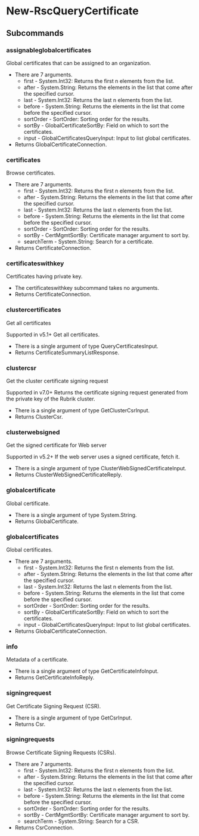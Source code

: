 # New-RscQueryCertificate
## Subcommands
### assignableglobalcertificates
Global certificates that can be assigned to an organization.

- There are 7 arguments.
    - first - System.Int32: Returns the first n elements from the list.
    - after - System.String: Returns the elements in the list that come after the specified cursor.
    - last - System.Int32: Returns the last n elements from the list.
    - before - System.String: Returns the elements in the list that come before the specified cursor.
    - sortOrder - SortOrder: Sorting order for the results.
    - sortBy - GlobalCertificateSortBy: Field on which to sort the certificates.
    - input - GlobalCertificatesQueryInput: Input to list global certificates.
- Returns GlobalCertificateConnection.
### certificates
Browse certificates.

- There are 7 arguments.
    - first - System.Int32: Returns the first n elements from the list.
    - after - System.String: Returns the elements in the list that come after the specified cursor.
    - last - System.Int32: Returns the last n elements from the list.
    - before - System.String: Returns the elements in the list that come before the specified cursor.
    - sortOrder - SortOrder: Sorting order for the results.
    - sortBy - CertMgmtSortBy: Certificate manager argument to sort by.
    - searchTerm - System.String: Search for a certificate.
- Returns CertificateConnection.
### certificateswithkey
Certificates having private key.

- The certificateswithkey subcommand takes no arguments.
- Returns CertificateConnection.
### clustercertificates
Get all certificates

Supported in v5.1+
Get all certificates.

- There is a single argument of type QueryCertificatesInput.
- Returns CertificateSummaryListResponse.
### clustercsr
Get the cluster certificate signing request

Supported in v7.0+
Returns the certificate signing request generated from the private key of the Rubrik cluster.

- There is a single argument of type GetClusterCsrInput.
- Returns ClusterCsr.
### clusterwebsigned
Get the signed certificate for Web server

Supported in v5.2+
If the web server uses a signed certificate, fetch it.

- There is a single argument of type ClusterWebSignedCertificateInput.
- Returns ClusterWebSignedCertificateReply.
### globalcertificate
Global certificate.

- There is a single argument of type System.String.
- Returns GlobalCertificate.
### globalcertificates
Global certificates.

- There are 7 arguments.
    - first - System.Int32: Returns the first n elements from the list.
    - after - System.String: Returns the elements in the list that come after the specified cursor.
    - last - System.Int32: Returns the last n elements from the list.
    - before - System.String: Returns the elements in the list that come before the specified cursor.
    - sortOrder - SortOrder: Sorting order for the results.
    - sortBy - GlobalCertificateSortBy: Field on which to sort the certificates.
    - input - GlobalCertificatesQueryInput: Input to list global certificates.
- Returns GlobalCertificateConnection.
### info
Metadata of a certificate.

- There is a single argument of type GetCertificateInfoInput.
- Returns GetCertificateInfoReply.
### signingrequest
Get Certificate Signing Request (CSR).

- There is a single argument of type GetCsrInput.
- Returns Csr.
### signingrequests
Browse Certificate Signing Requests (CSRs).

- There are 7 arguments.
    - first - System.Int32: Returns the first n elements from the list.
    - after - System.String: Returns the elements in the list that come after the specified cursor.
    - last - System.Int32: Returns the last n elements from the list.
    - before - System.String: Returns the elements in the list that come before the specified cursor.
    - sortOrder - SortOrder: Sorting order for the results.
    - sortBy - CertMgmtSortBy: Certificate manager argument to sort by.
    - searchTerm - System.String: Search for a CSR.
- Returns CsrConnection.
